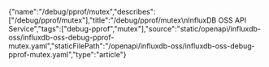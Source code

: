 {"name":"/debug/pprof/mutex","describes":["/debug/pprof/mutex"],"title":"/debug/pprof/mutex\nInfluxDB OSS API Service","tags":["debug-pprof","mutex"],"source":"static/openapi/influxdb-oss/influxdb-oss-debug-pprof-mutex.yaml","staticFilePath":"/openapi/influxdb-oss/influxdb-oss-debug-pprof-mutex.yaml","type":"article"}
